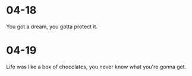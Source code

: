 # 04-18

You got a dream, you gotta protect it.

# 04-19

Life was like a box of chocolates, you never know  what you're gonna get.